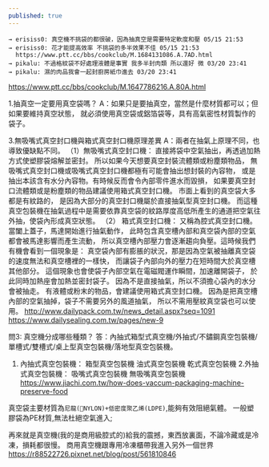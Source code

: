 ```yaml
---
published: true
---
```

```
→ erisiss0: 真空機不挑袋的都很破，因為抽真空是需要特定軟度和壓 05/15 21:53
→ erisiss0: 花才能提高效率 不挑袋的多半效果不佳 05/15 21:53
  https://www.ptt.cc/bbs/cookclub/M.1684131086.A.7AD.html
→ pikalu: 不過格紋袋不好處理液體是事實 我多半封肉類 所以還好 微 03/20 23:41
→ pikalu: 濕的肉品我會一起封廚房紙巾進去 03/20 23:41
```
  https://www.ptt.cc/bbs/cookclub/M.1647786216.A.80A.html
  
1.抽真空一定要用真空袋嗎？
A：如果只是要抽真空，當然是什麼材質都可以；但如果要維持真空狀態，
就必須使用真空袋或鋁箔袋等，具有高氣密性材質製作的袋子。

3.無吸嘴式真空封口機與箱式真空封口機原理差異
A：兩者在抽氣上原理不同，也導致優缺點不同。
（1）無吸嘴式真空封口機：
直接將袋中空氣抽出，再透過加熱方式使塑膠袋熔解並密封。
所以如果今天想要真空封裝流體類或粉塵類物品，
無吸嘴式真空封口機或吸嘴式真空封口機都極有可能會抽出想封裝的內容物，
或是抽出本該含有水分內容物。有時候反而會令內部零件進水而毀損，
如果要真空封口流體類或是粉塵類的物品建議使用箱式真空封口機。
市面上看到的真空袋大多都是有紋路的，
是因為大部分的真空封口機屬於直接抽氣型真空封口機。
而這種真空包裝機在抽氣過程中是需要依靠真空袋的紋路厚度高低所產生的通道把空氣往外抽，使袋內形成真空狀態。
（2） 箱式真空封口機：
又稱為腔式真空封口機。當闔上蓋子，馬達開始進行抽氣動作，
此時包含真空槽內部和真空袋內部的空氣都會被馬達影響而產生流動，
所以真空槽內部壓力會逐漸趨向負壓。這時候我們有機會看到一個現象是：
真空袋內部有膨脹的狀況，那是因為空氣被抽離真空袋的速度無法和真空槽裡的一樣快，
而讓袋子內部向外的壓力在短時間大於真空槽其他部分。
這個現象也會使袋子內部空氣在電磁閥運作瞬間，加速離開袋子，
於此同時加熱座會加熱並密封袋子。
因為不是直接抽氣，所以不須擔心袋內的水分會被抽走。
有液體或粉末的物品，會建議使用箱式真空封口機。
因為是把真空槽內部的空氣抽掉，袋子不需要另外的風道抽氣，
所以不需用壓紋真空袋也可以使用。
  http://www.dailypack.com.tw/news_detail.aspx?seq=1091
  https://www.dailysealing.com.tw/pages/new-9
  
問3: 真空機分成哪些種類？
答：內抽式箱型式真空機/外抽式/不鏽鋼真空包裝機/單槽式/雙槽式/桌上型真空包裝機/落地型真空包裝機。

1. 內抽式真空包裝機：
箱型真空包裝機
油式真空包裝機
乾式真空包裝機
2.外抽式真空包裝機：
吸嘴式真空包裝機
無吸嘴真空包裝機
  https://www.jiachi.com.tw/how-does-vaccum-packaging-machine-preserve-food
  
真空袋主要材質為`尼龍(NYLON)+低密度聚乙烯(LDPE)`,能夠有效阻絕氣體。
一般塑膠袋為PE材質,無法杜絕空氣進入;

再來就是真空機(我的是商用級腔式的)給我的震撼，東西放裏面，不論冷藏或是冷凍，損耗都很慢。
  商用真空機跟專用冷凍櫃帶我進入另外一個世界
  https://r88522726.pixnet.net/blog/post/561810846
